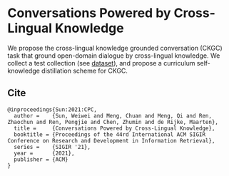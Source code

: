# Conversations Powered by Cross-Lingual Knowledge

We propose the cross-lingual knowledge grounded conversation (CKGC) task that ground open-domain dialogue by cross-lingual knowledge. We collect a test collection (see [dataset](https://github.com/sunnweiwei/ckgc/tree/main/dataset)), and propose a curriculum self-knowledge distillation scheme for CKGC.



## Cite

```
@inproceedings{Sun:2021:CPC,
  author =    {Sun, Weiwei and Meng, Chuan and Meng, Qi and Ren, Zhaochun and Ren, Pengjie and Chen, Zhumin and de Rijke, Maarten},
  title =     {Conversations Powered by Cross-Lingual Knowledge},
  booktitle = {Proceedings of the 44rd International ACM SIGIR Conference on Research and Development in Information Retrieval},
  series =    {SIGIR '21},
  year =      {2021},
  publisher = {ACM}
}
```
